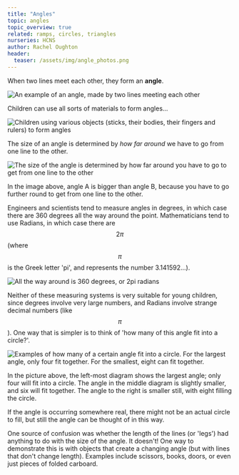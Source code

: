 ```yaml
---
title: "Angles"
topic: angles
topic_overview: true
related: ramps, circles, triangles
nurseries: HCNS
author: Rachel Oughton
header:
  teaser: /assets/img/angle_photos.png
---
```


When two lines meet each other, they form an **angle**.

![An example of an angle, made by two lines meeting each other]({{site.baseurl}}/assets/img/angles1.png "An angle")

Children can use all sorts of materials to form angles...

![Children using various objects (sticks, their bodies, their fingers and rulers) to form angles]({{site.baseurl}}/assets/img/angle_photos.png "Children using various things to make angles")


The size of an angle is determined by *how far around* we have to go from one line to the other.

![The size of the angle is determined by how far around you have to go to get from one line to the other]({{site.baseurl}}/assets/img/angles_around.png "The size of the angle")

In the image above, angle A is bigger than angle  B, because you have to go further round to get from one line to the other.

Engineers and scientists tend to measure angles in degrees, in which case there are 360 degrees all the way around the point. Mathematicians tend to use Radians, in which case there are $$2\pi$$ (where $$\pi$$ is the Greek letter 'pi', and represents the number 3.141592...).

![All the way around is 360 degrees, or $$2pi$$ radians]({{site.baseurl}}/assets/img/full_angle.png "All the way around the point")

Neither of these measuring systems is very suitable for young children, since degrees involve very large numbers, and Radians involve strange decimal numbers (like $$\pi$$). One way that is simpler is to think of 'how many of this angle fit into a circle?'.


![Examples of how many of a certain angle fit into a circle. For the largest angle, only four fit together. For the smallest, eight can fit together.]({{site.baseurl}}/assets/img/angles_howmany.png "Examples of how many angles fit into a circle")

In the picture above, the left-most diagram shows the largest angle; only four will fit into a circle. The angle in the middle diagram is slightly smaller, and six will fit together. The angle to the right is smaller still, with eight filling the circle.

If the angle is occurring somewhere real, there might not be an actual circle to fill, but still the angle can be thought of in this way. 

One source of confusion was whether the length of the lines (or 'legs') had anything to do with the size of the angle. It doesn't! One way to demonstrate this is with objects that create a changing angle (but with lines that don't change length). Examples include scissors, books, doors, or even just pieces of folded carboard.





